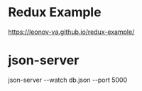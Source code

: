 # Redux Example

https://leonov-va.github.io/redux-example/

# json-server
json-server --watch db.json --port 5000